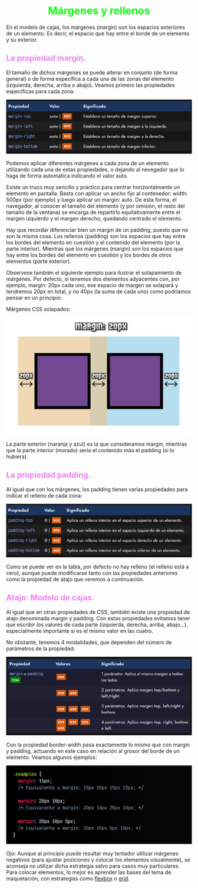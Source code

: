 # <span style="color:lime"><center>Márgenes y rellenos</center></span>

En el modelo de cajas, los márgenes (margin) son los espacios exteriores de un elemento. Es decir, el espacio que hay entre el borde de un elemento y su exterior.

## <span style="color:violet">La propiedad margin.</span>
El tamaño de dichos márgenes se puede alterar en conjunto (de forma general) o de forma específica a cada una de las zonas del elemento (izquierda, derecha, arriba o abajo). Veamos primero las propiedades específicas para cada zona:

![alt text](./imagenes-margenes-y-rellenos/image.png)

Podemos aplicar diferentes márgenes a cada zona de un elemento utilizando cada una de estas propiedades, o dejando al nevegador que lo haga de forma automática indicando el valor auto.

Existe un truco muy sencillo y práctico para centrar horizontalmente un elemento en pantalla. Basta con aplicar un ancho fijo al contenedor: width: 500px (por ejemplo) y luego aplicar un margin: auto. De esta forma, el navegador, al conocer el tamaño del elemento (y por omisión, el resto del tamaño de la ventana) se encarga de repartirlo equitativamente entre el margen izquierdo y el margen derecho, quedando centrado el elemento.

Hay que recordar diferenciar bien un margin de un padding, puesto que no son la misma cosa. Los rellenos (padding) son los espacios que hay entre los bordes del elemento en cuestión y el contenido del elemento (por la parte interior). Mientras que los márgenes (margin) son los espacios que hay entre los bordes del elemento en cuestión y los bordes de otros elementos (parte exterior).

Observese también el siguiente ejemplo para ilustrar el solapamiento de márgenes. Por defecto, si tenemos dos elementos adyacentes con, por ejemplo, margin: 20px cada uno, ese espacio de margen se solapará y tendremos 20px en total, y no 40px (la suma de cada uno) como podríamos pensar en un principio:

Márgenes CSS solapados:

![alt text](./imagenes-margenes-y-rellenos/margin-collapse.png)

La parte exterior (naranja y azul) es la que consideramos margin, mientras que la parte interior (morado) sería el contenido más el padding (si lo hubiera).

## <span style="color:violet">La propiedad padding.</span>
Al igual que con los márgenes, los padding tienen varias propiedades para indicar el relleno de cada zona:

![alt text](./imagenes-margenes-y-rellenos/image-1.png)

Como se puede ver en la tabla, por defecto no hay relleno (el relleno está a cero), aunque puede modificarse tanto con las propiedades anteriores como la propiedad de atajo que veremos a continuación.

## <span style="color:violet">Atajo: Modelo de cajas.</span>
Al igual que en otras propiedades de CSS, también existe una propiedad de atajo denominada margin y padding. Con estas propiedades evitamos tener que escribir los valores de cada parte (izquierda, derecha, arriba, abajo...), especialmente importante si es el mismo valor en las cuatro.

No obstante, tenemos 4 modalidades, que dependen del número de parámetros de la propiedad:

![alt text](./imagenes-margenes-y-rellenos/image-2.png)

Con la propiedad border-width pasa exactamente lo mismo que con margin y padding, actuando en este caso en relación al grosor del borde de un elemento. Veamos algunos ejemplos:

![alt text](./imagenes-margenes-y-rellenos/image-3.png)

Ojo: Aunque al principio puede resultar muy tentador utilizar márgenes negativos (para ajustar posiciones y colocar los elementos visualmente), se aconseja no utilizar dicha estrategia salvo para casos muy particulares. Para colocar elementos, lo mejor es aprender las bases del tema de maquetación, con estrategias como [flexbox](https://lenguajecss.com/css/maquetacion-y-colocacion/flex/) o [grid](https://lenguajecss.com/css/maquetacion-y-colocacion/grid-css/).

